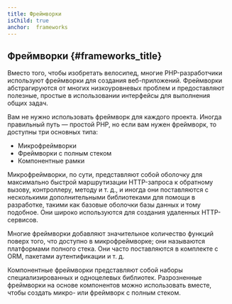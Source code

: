 ```yaml
---
title: Фреймворки
isChild: true
anchor:  frameworks
---
```


## Фреймворки {#frameworks_title}

Вместо того, чтобы изобретать велосипед, многие PHP-разработчики используют фреймворки для создания веб-приложений.
Фреймворки абстрагируются от многих низкоуровневых проблем и предоставляют полезные, простые в использовании интерфейсы
для выполнения общих задач.

Вам не нужно использовать фреймворк для каждого проекта. Иногда правильный путь — простой PHP, но если вам нужен
фреймворк, то доступны три основных типа:

* Микрофреймворки
* Фреймворки с полным стеком
* Компонентные рамки

Микрофреймворки, по сути, представляют собой оболочку для максимально быстрой маршрутизации HTTP-запроса к обратному
вызову, контроллеру, методу и т. д., и иногда они поставляются с несколькими дополнительными библиотеками для помощи в
разработке, такими как базовые оболочки базы данных и тому подобное. Они широко используются для создания удаленных
HTTP-сервисов.

Многие фреймворки добавляют значительное количество функций поверх того, что доступно в микрофреймворке; они называются
платформами полного стека. Они часто поставляются в комплекте с ORM, пакетами аутентификации и т. д.

Компонентные фреймворки представляют собой наборы специализированных и одноцелевых библиотек. Разрозненные фреймворки на
основе компонентов можно использовать вместе, чтобы создать микро- или фреймворк с полным стеком.
